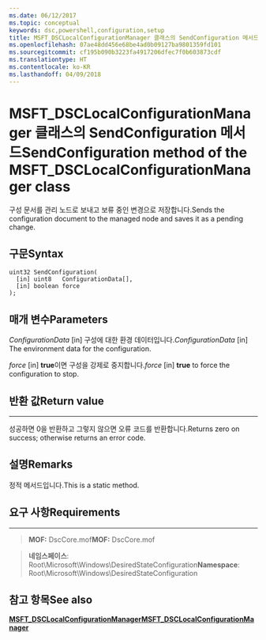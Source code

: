 ```yaml
---
ms.date: 06/12/2017
ms.topic: conceptual
keywords: dsc,powershell,configuration,setup
title: MSFT_DSCLocalConfigurationManager 클래스의 SendConfiguration 메서드
ms.openlocfilehash: 07ae48dd456e68be4ad0b09127ba9801359fd101
ms.sourcegitcommit: cf195b090b3223fa4917206dfec7f0b603873cdf
ms.translationtype: HT
ms.contentlocale: ko-KR
ms.lasthandoff: 04/09/2018
---
```

# <a name="sendconfiguration-method-of-the-msftdsclocalconfigurationmanager-class"></a><span data-ttu-id="b383e-103">MSFT_DSCLocalConfigurationManager 클래스의 SendConfiguration 메서드</span><span class="sxs-lookup"><span data-stu-id="b383e-103">SendConfiguration method of the MSFT_DSCLocalConfigurationManager class</span></span>

<span data-ttu-id="b383e-104">구성 문서를 관리 노드로 보내고 보류 중인 변경으로 저장합니다.</span><span class="sxs-lookup"><span data-stu-id="b383e-104">Sends the configuration document to the managed node and saves it as a pending change.</span></span>

<a name="syntax"></a><span data-ttu-id="b383e-105">구문</span><span class="sxs-lookup"><span data-stu-id="b383e-105">Syntax</span></span>
------

```mof
uint32 SendConfiguration(
  [in] uint8   ConfigurationData[],
  [in] boolean force
);
```

<a name="parameters"></a><span data-ttu-id="b383e-106">매개 변수</span><span class="sxs-lookup"><span data-stu-id="b383e-106">Parameters</span></span>
----------

<span data-ttu-id="b383e-107">*ConfigurationData* \[in\] 구성에 대한 환경 데이터입니다.</span><span class="sxs-lookup"><span data-stu-id="b383e-107">*ConfigurationData* \[in\] The environment data for the configuration.</span></span>

<span data-ttu-id="b383e-108">*force* \[in\] **true**이면 구성을 강제로 중지합니다.</span><span class="sxs-lookup"><span data-stu-id="b383e-108">*force* \[in\] **true** to force the configuration to stop.</span></span>

## <a name="return-value"></a><span data-ttu-id="b383e-109">반환 값</span><span class="sxs-lookup"><span data-stu-id="b383e-109">Return value</span></span>
------------

<span data-ttu-id="b383e-110">성공하면 0을 반환하고 그렇지 않으면 오류 코드를 반환합니다.</span><span class="sxs-lookup"><span data-stu-id="b383e-110">Returns zero on success; otherwise returns an error code.</span></span>

## <a name="remarks"></a><span data-ttu-id="b383e-111">설명</span><span class="sxs-lookup"><span data-stu-id="b383e-111">Remarks</span></span>

<span data-ttu-id="b383e-112">정적 메서드입니다.</span><span class="sxs-lookup"><span data-stu-id="b383e-112">This is a static method.</span></span>

## <a name="requirements"></a><span data-ttu-id="b383e-113">요구 사항</span><span class="sxs-lookup"><span data-stu-id="b383e-113">Requirements</span></span>
------------
><span data-ttu-id="b383e-114">**MOF:** DscCore.mof</span><span class="sxs-lookup"><span data-stu-id="b383e-114">**MOF:** DscCore.mof</span></span>

><span data-ttu-id="b383e-115">**네임스페이스**: Root\Microsoft\Windows\DesiredStateConfiguration</span><span class="sxs-lookup"><span data-stu-id="b383e-115">**Namespace**: Root\Microsoft\Windows\DesiredStateConfiguration</span></span>


## <a name="see-also"></a><span data-ttu-id="b383e-116">참고 항목</span><span class="sxs-lookup"><span data-stu-id="b383e-116">See also</span></span>


[<span data-ttu-id="b383e-117">**MSFT_DSCLocalConfigurationManager**</span><span class="sxs-lookup"><span data-stu-id="b383e-117">**MSFT_DSCLocalConfigurationManager**</span></span>](msft-dsclocalconfigurationmanager.md)